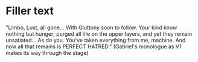 # Filler text
"Limbo, Lust, all gone... With Gluttony soon to follow. Your kind know nothing but hunger; purged all life on the upper layers, and yet they remain unsatiated... As do you. You've taken everything from me, machine. And now all that remains is PERFECT HATRED." (Gabriel's monologue as V1 makes its way through the stage)
